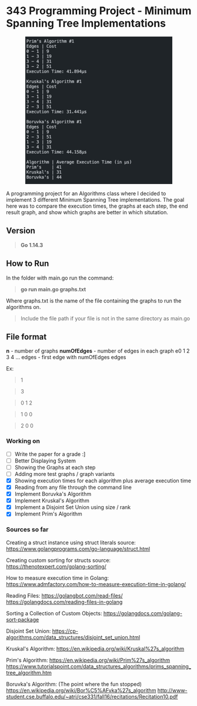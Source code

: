 # 343 Programming Project - Minimum Spanning Tree Implementations

<p align="center"><img src="images/firstRun.png" height="400"></p>

A programming project for an Algorithms class where I decided to implement 3 different Minimum Spanning Tree implementations.
The goal here was to compare the execution times, the graphs at each step, the end result graph, and show which graphs are better in which situtation.

<!-- ![Example Image of MSTgo output](images/firstRun.png) -->

## Version
> **Go 1.14.3**

## How to Run
In the folder with main.go run the command:
> **go run main.go graphs.txt**

Where graphs.txt is the name of the file containing the graphs to run the algorithms on.
> Include the file path if your file is not in the same directory as main.go

## File format
**n** - number of graphs
**numOfEdges** - number of edges in each graph
e0 1 2 3 4 ... edges - first edge with numOfEdges edges

Ex:
> 1

> 3

> 0 1 2

> 1 0 0

> 2 0 0

### Working on
- [ ] Write the paper for a grade :]
- [ ] Better Displaying System
- [ ] Showing the Graphs at each step
- [ ] Adding more test graphs / graph variants
- [X] Showing execution times for each algorithm plus average execution time
- [X] Reading from any file through the command line
- [X] Implement Boruvka's Algorithm
- [X] Implement Kruskal's Algorithm
- [X] Implement a Disjoint Set Union using size / rank
- [X] Implement Prim's Algorithm

### Sources so far
Creating a struct instance using struct literals source: 
    https://www.golangprograms.com/go-language/struct.html

Creating custom sorting for structs source: 
    https://thenotexpert.com/golang-sorting/

How to measure execution time in Golang:
    https://www.admfactory.com/how-to-measure-execution-time-in-golang/

Reading Files: 
    https://golangbot.com/read-files/
    https://golangdocs.com/reading-files-in-golang

Sorting a Collection of Custom Objects:
    https://golangdocs.com/golang-sort-package

Disjoint Set Union:
    https://cp-algorithms.com/data_structures/disjoint_set_union.html

Kruskal's Algorithm:
    https://en.wikipedia.org/wiki/Kruskal%27s_algorithm

Prim's Algorithm:
    https://en.wikipedia.org/wiki/Prim%27s_algorithm
    https://www.tutorialspoint.com/data_structures_algorithms/prims_spanning_tree_algorithm.htm

Boruvka's Algorithm: (The point where the fun stopped)
    https://en.wikipedia.org/wiki/Bor%C5%AFvka%27s_algorithm
    http://www-student.cse.buffalo.edu/~atri/cse331/fall16/recitations/Recitation10.pdf